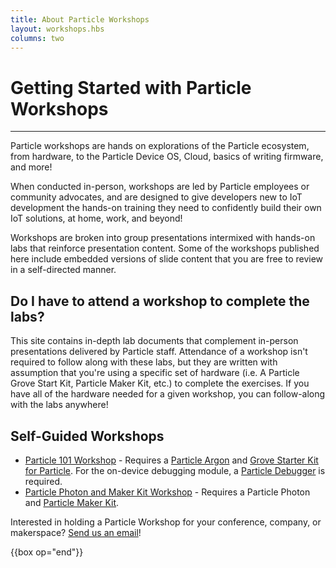 ```yaml
---
title: About Particle Workshops
layout: workshops.hbs
columns: two
---
```


# Getting Started with Particle Workshops

---

Particle workshops are hands on explorations of the Particle ecosystem, from hardware, to the Particle Device OS, Cloud, basics of writing firmware, and more!

When conducted in-person, workshops are led by Particle employees or community advocates, and are designed to give developers new to IoT development the hands-on training they need to confidently build their own IoT solutions, at home, work, and beyond!

Workshops are broken into group presentations intermixed with hands-on labs that reinforce presentation content. Some of the workshops published here include embedded versions of slide content that you are free to review in a self-directed manner.

## Do I have to attend a workshop to complete the labs?

This site contains in-depth lab documents that complement in-person presentations delivered by Particle staff. Attendance of a workshop isn't required to follow along with these labs, but they are written with assumption that you're using a specific set of hardware (i.e. A Particle Grove Start Kit, Particle Maker Kit, etc.) to complete the exercises. If you have all of the hardware needed for a given workshop, you can follow-along with the labs anywhere!

## Self-Guided Workshops

- [Particle 101 Workshop](/workshops/particle-101-workshop/introduction) - Requires a [Particle Argon](https://store.particle.io/products/argon-kit) and [Grove Starter Kit for Particle](https://store.particle.io/products/grove-starter-kit). For the on-device debugging module, a [Particle Debugger](https://store.particle.io/collections/accessories/products/particle-debugger) is required.
- [Particle Photon and Maker Kit Workshop](/workshops/photon-maker-kit-workshop/introduction) - Requires a Particle Photon and [Particle Maker Kit](https://store.particle.io/collections/shields-and-kits).

Interested in holding a Particle Workshop for your conference, company, or makerspace? [Send us an email](mailto://community@particle.io)!

{{box op="end"}}
